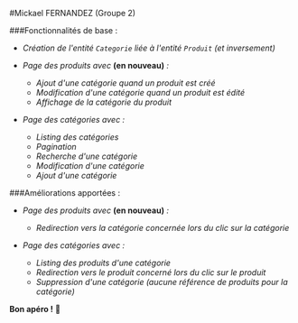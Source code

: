 #Mickael FERNANDEZ (Groupe 2)

###Fonctionnalités de base : 

- *Création de l'entité `Categorie` liée à l'entité `Produit` (et inversement)*

- *Page des produits avec* **(en nouveau)** *:*
    - *Ajout d'une catégorie quand un produit est créé*
    - *Modification d'une catégorie quand un produit est édité*
    - *Affichage de la catégorie du produit*

- *Page des catégories avec :*
    - *Listing des catégories*
    - *Pagination*
    - *Recherche d'une catégorie*
    - *Modification d'une catégorie*
    - *Ajout d'une catégorie*

###Améliorations apportées : 

- *Page des produits avec* **(en nouveau)** *:*
    - *Redirection vers la catégorie concernée lors du clic sur la catégorie*

- *Page des catégories avec :*
    - *Listing des produits d'une catégorie*
    - *Redirection vers le produit concerné lors du clic sur le produit*
    - *Suppression d'une catégorie (aucune référence de produits pour la catégorie)*

**Bon apéro !** :beers: